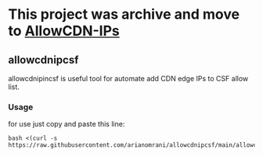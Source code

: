 # This project was archive and move to [AllowCDN-IPs](https://github.com/arian24b/AllowCDN-IPs)


## allowcdnipcsf

allowcdnipincsf is useful tool for automate add CDN edge IPs to CSF allow list.

### Usage

for use just copy and paste this line:

```
bash <(curl -s https://raw.githubusercontent.com/arianomrani/allowcdnipcsf/main/allowcdnipcsf.sh)
```
